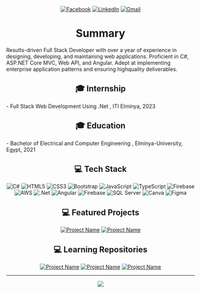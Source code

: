 <div align="center">
<!-- 
  <div id="header" >
    <img src="https://media3.giphy.com/media/qgQUggAC3Pfv687qPC/giphy.gif" width="450"/>
  </div> -->

[![Facebook](https://img.shields.io/badge/Facebook-%231877F2.svg?logo=Facebook&logoColor=white&style=flat-square&scale=2)](https://www.facebook.com/abdo.ahmed.abo.elmagd)
[![LinkedIn](https://img.shields.io/badge/LinkedIn-%230077B5.svg?logo=linkedin&logoColor=white&style=flat-square&scale=2)](https://linkedin.com/in/abdulrahmanabualmagd)
[![Gmail](https://img.shields.io/badge/Gmail-%23FF0000.svg?logo=gmail&logoColor=white&style=flat-square&scale=2)](mailto:abdulrahmanabualmagd@gmail.com)




   <h1 align="center">
    Summary
  </h1>



<p align="left">
Results-driven Full Stack Developer with over a year of experience in designing, developing, and maintaining web applications. Proficient in C#, ASP.NET Core MVC, Web API, and Angular. Adept at implementing enterprise application patterns and ensuring highquality deliverables.
</p>


## 🎓 Internship

<p align="left">
- Full Stack Web Development Using .Net , ITI Elminya, 2023
</p>

## 🎓 Education

<p align="left">
- Bachelor of Electrical and Computer Engineering , Elminya-University, Egypt, 2021
</p>


## 💻 Tech Stack

![C#](https://img.shields.io/badge/c%23-%23239120.svg?style=for-the-badge&logo=c-sharp&logoColor=white) ![HTML5](https://img.shields.io/badge/html5-%23E34F26.svg?style=for-the-badge&logo=html5&logoColor=white) ![CSS3](https://img.shields.io/badge/css3-%231572B6.svg?style=for-the-badge&logo=css3&logoColor=white) ![Bootstrap](https://img.shields.io/badge/bootstrap-%238511FA.svg?style=for-the-badge&logo=bootstrap&logoColor=white) ![JavaScript](https://img.shields.io/badge/javascript-%23323330.svg?style=for-the-badge&logo=javascript&logoColor=%23F7DF1E) ![TypeScript](https://img.shields.io/badge/typescript-%23007ACC.svg?style=for-the-badge&logo=typescript&logoColor=white) ![Firebase](https://img.shields.io/badge/firebase-%23039BE5.svg?style=for-the-badge&logo=firebase) ![AWS](https://img.shields.io/badge/AWS-%23FF9900.svg?style=for-the-badge&logo=amazon-aws&logoColor=white) ![.Net](https://img.shields.io/badge/.NET-5C2D91?style=for-the-badge&logo=.net&logoColor=white) ![Angular](https://img.shields.io/badge/angular-%23DD0031.svg?style=for-the-badge&logo=angular&logoColor=white)  ![Firebase](https://img.shields.io/badge/Firebase-039BE5?style=for-the-badge&logo=Firebase&logoColor=white) ![SQL Server](https://img.shields.io/badge/sql%20server-%23000000.svg?style=for-the-badge&logo=sql-server&logoColor=white) ![Canva](https://img.shields.io/badge/Canva-%2300C4CC.svg?style=for-the-badge&logo=Canva&logoColor=white) ![Figma](https://img.shields.io/badge/figma-%23F24E1E.svg?style=for-the-badge&logo=figma&logoColor=white) 

## 💻 Featured Projects

[![Project Name](https://github-readme-stats.vercel.app/api/pin/?username=Abdulrhman-Ahmad&repo=ECommerce-WebStore&theme=dark)](https://github.com/Abdulrhman-Ahmad/ECommerce-WebStore) [![Project Name](https://github-readme-stats.vercel.app/api/pin/?username=Abdulrhman-Ahmad&repo=receipt-system&theme=dark)](https://github.com/Abdulrhman-Ahmad/receipt-system)

## 💻 Learning Repositories
[![Project Name](https://github-readme-stats.vercel.app/api/pin/?username=Abdulrhman-Ahmad&repo=ConsoleApps&theme=dark)](https://github.com/Abdulrhman-Ahmad/ConsoleApps) [![Project Name](https://github-readme-stats.vercel.app/api/pin/?username=Abdulrhman-Ahmad&repo=javascript-topics&theme=dark)](https://github.com/Abdulrhman-Ahmad/javascript-topics) [![Project Name](https://github-readme-stats.vercel.app/api/pin/?username=Abdulrhman-Ahmad&repo=sql-commands&theme=dark)](https://github.com/Abdulrhman-Ahmad/sql-commands) 

---

[![](https://visitcount.itsvg.in/api?id=Abdulrhman-Ahmad&icon=0&color=0)](https://visitcount.itsvg.in)






</div>



